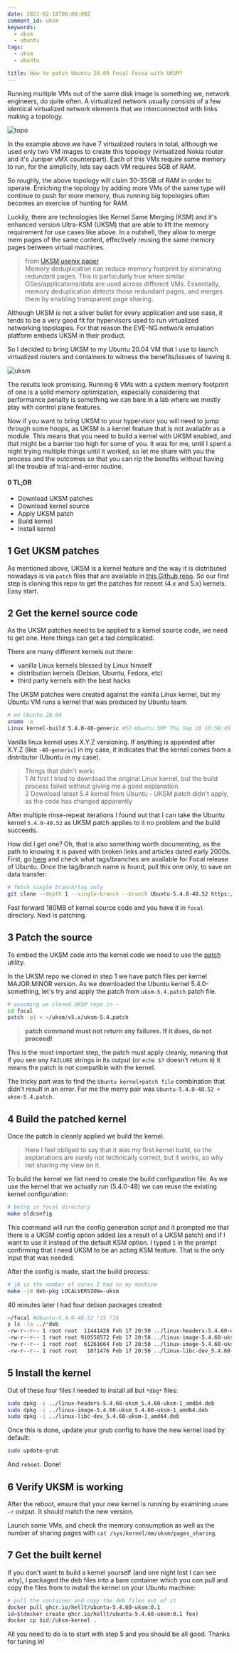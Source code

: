 ```yaml
---
date: 2021-02-18T06:00:00Z
comment_id: uksm
keywords:
  - uksm
  - ubuntu
tags:
  - uksm
  - ubuntu

title: How to patch Ubuntu 20.04 Focal Fossa with UKSM?
---
```

<!--more-->

Running multiple VMs out of the same disk image is something we, network engineers, do quite often. A virtualized network usually consists of a few identical virtualized network elements that we interconnected with links making a topology.

![topo](https://img-fotki.yandex.ru/get/6605/21639405.11c/0_86301_84e43902_orig.png)

In the example above we have 7 virtualized routers in total, although we used only two VM images to create this topology (virtualized Nokia router and it's Juniper vMX counterpart). Each of this VMs require some memory to run, for the simplicity, lets say each VM requires 5GB of RAM.

So roughly, the above topology will claim 30-35GB of RAM in order to operate. Enriching the topology by adding more VMs of the same type will continue to push for more memory, thus running big topologies often becomes an exercise of hunting for RAM.

Luckily, there are technologies like Kernel Same Merging (KSM) and it's enhanced version Ultra-KSM (UKSM) that are able to lift the memory requirement for use cases like above. In a nutshell, they allow to merge mem pages of the same content, effectively reusing the same memory pages between virtual machines.

> from [UKSM usenix paper](https://www.usenix.org/system/files/conference/fast18/fast18-xia.pdf)  
> Memory deduplication can reduce memory footprint by eliminating redundant pages. This is particularly true when similar OSes/applications/data are used across different VMs.
> Essentially, memory deduplication detects those redundant pages, and merges them by enabling transparent page sharing.

Although UKSM is not a silver bullet for every application and use case, it tends to be a very good fit for hypervisors used to run virtualized networking topologies. For that reason the EVE-NG network emulation platform embeds UKSM in their product.

So I decided to bring UKSM to my Ubuntu 20.04 VM that I use to launch virtualized routers and containers to witness the benefits/issues of having it.

![uksm](https://gitlab.com/rdodin/pics/-/wikis/uploads/5ac1a3e597d26fbf94d18e7d898e6a7c/image.png)

The results look promising. Running 6 VMs with a system memory footprint of one is a solid memory optimization, especially considering that performance penalty is something we can bare in a lab where we mostly play with control plane features.

Now if you want to bring UKSM to your hypervisor you will need to jump through some hoops, as UKSM is a kernel feature that is not available as a module. This means that you need to build a kernel with UKSM enabled, and that might be a barrier too high for some of you. It was for me, until I spent a night trying multiple things until it worked, so let me share with you the process and the outcomes so that you can rip the benefits without having all the trouble of trial-and-error routine.

#### 0 TL;DR
* Download UKSM patches
* Download kernel source
* Apply UKSM patch
* Build kernel
* Install kernel

## 1 Get UKSM patches
As mentioned above, UKSM is a kernel feature and the way it is distributed nowadays is via `patch` files that are available in [this Github repo](https://github.com/dolohow/uksm). So our first step is cloning this repo to get the patches for recent (4.x and 5.x) kernels. Easy start.

## 2 Get the kernel source code
As the UKSM patches need to be applied to a kernel source code, we need to get one. Here things can get a tad complicated.

There are many different kernels out there:
* vanilla Linux kernels blessed by Linux himself
* distribution kernels (Debian, Ubuntu, Fedora, etc)
* third party kernels with the best hacks

The UKSM patches were created against the vanilla Linux kernel, but my Ubuntu VM runs a kernel that was produced by Ubuntu team.

```bash
# on Ubuntu 20.04
uname -a
Linux kernel-build 5.4.0-48-generic #52-Ubuntu SMP Thu Sep 10 10:58:49 UTC 2020 x86_64 x86_64 x86_64 GNU/Linux
```
Vanilla linux kernel uses X.Y.Z versioning. If anything is appended after X.Y.Z (like `-48-generic`) in my case, it indicates that the kernel comes from a distributor (Ubuntu in my case).

> Things that didn't work:  
> 1 At first I tried to download the original Linux kernel, but the build process failed without giving me a good explanation.  
> 2 Download latest 5.4 kernel from Ubuntu - UKSM patch didn't apply, as the code has changed apparently

After multiple rinse-repeat iterations I found out that I can take the Ubuntu kernel `5.4.0-48.52` as UKSM patch applies to it no problem and the build succeeds.

How did I get one? Oh, that is also something worth documenting, as the path to knowing it is paved with broken links and articles dated early 2000s. First, go [here](https://git.launchpad.net/~ubuntu-kernel/ubuntu/+source/linux/+git/focal/refs/) and check what tags/branches are available for Focal release of Ubuntu. Once the tag/branch name is found, pull this one only, to save on data transfer:

```bash
# fetch single branch/tag only
git clone --depth 1 --single-branch --branch Ubuntu-5.4.0-48.52 https://git.launchpad.net/\~ubuntu-kernel/ubuntu/+source/linux/+git/focal
```

Fast forward 180MB of kernel source code and you have it in `focal` directory. Next is patching.

## 3 Patch the source
To embed the UKSM code into the kernel code we need to use the [patch](https://en.wikipedia.org/wiki/Patch_(Unix)) utility.

In the UKSM repo we cloned in step 1 we have patch files per kernel MAJOR.MINOR version. As we downloaded the Ubuntu kernel 5.4.0-something, let's try and apply the patch from `uksm-5.4.patch` patch file.

```bash
# assuming we cloned UKSM repo in ~
cd focal
patch -p1 < ~/uksm/v5.x/uksm-5.4.patch
```

> **patch command must not return any failures. If it does, do not proceed!** 

This is the most important step, the patch must apply cleanly, meaning that if you see any `FAILURE` strings in its output (or `echo $?` doesn't return `0`) it means the patch is not compatible with the kernel.

The tricky part was to find the `Ubuntu kernel+patch file` combination that didn't result in an error. For me the merry pair was `Ubuntu-5.4.0-48.52 + uksm-5.4.patch`.

## 4 Build the patched kernel
Once the patch is cleanly applied we build the kernel.

> Here I feel obliged to say that it was my first kernel build, so the explanations are surely not technically correct, but it works, so why not sharing my view on it.

To build the kernel we fist need to create the build configuration file. As we use the kernel that we actually run (5.4.0-48) we can reuse the existing kernel configuration:

```bash
# being in focal directory
make oldconfig
```

This command will run the config generation script and it prompted me that there is a UKSM config option added (as a result of a UKSM patch) and if I want to use it instead of the default KSM option. I typed `1` in the prompt confirming that I need UKSM to be an acting KSM feature. That is the only input that was needed.

After the config is made, start the build process:

```bash
# j8 is the number of cores I had on my machine
make -j8 deb-pkg LOCALVERSION=-uksm
```

40 minutes later I had four debian packages created:

```bash
~/focal #Ubuntu-5.4.0-48.52 !15 ?16                                                              root@devbox-u20 08:36:17
❯ ls -la ../*deb
-rw-r--r-- 1 root root  11441428 Feb 17 20:50 ../linux-headers-5.4.60-uksm_5.4.60-uksm-1_amd64.deb
-rw-r--r-- 1 root root 910558572 Feb 17 20:58 ../linux-image-5.4.60-uksm-dbg_5.4.60-uksm-1_amd64.deb
-rw-r--r-- 1 root root  61261664 Feb 17 20:50 ../linux-image-5.4.60-uksm_5.4.60-uksm-1_amd64.deb
-rw-r--r-- 1 root root   1071476 Feb 17 20:50 ../linux-libc-dev_5.4.60-uksm-1_amd64.deb
```

## 5 Install the kernel
Out of these four files I needed to install all but `*dbg*` files:

```bash
sudo dpkg -i ../linux-headers-5.4.60-uksm_5.4.60-uksm-1_amd64.deb
sudo dpkg -i ../linux-image-5.4.60-uksm_5.4.60-uksm-1_amd64.deb
sudo dpkg -i ../linux-libc-dev_5.4.60-uksm-1_amd64.deb
```

Once this is done, update your grub config to have the new kernel load by default:

```bash
sudo update-grub
```

And `reboot`. Done!

## 6 Verify UKSM is working
After the reboot, ensure that your new kernel is running by examining `uname -r` output. It should match the new version.

Launch some VMs, and check the memory consumption as well as the number of sharing pages with `cat /sys/kernel/mm/uksm/pages_sharing`.

## 7 Get the built kernel
If you don't want to build a kernel yourself (and one night lost I can see why), I packaged the deb files into a bare container which you can pull and copy the files from to install the kernel on your Ubuntu machine:

```bash
# pull the container and copy the deb files out of it
docker pull ghcr.io/hellt/ubuntu-5.4.60-uksm:0.1
id=$(docker create ghcr.io/hellt/ubuntu-5.4.60-uksm:0.1 foo)
docker cp $id:/uksm-kernel .
```

All you need to do is to start with step 5 and you should be all good. Thanks for tuning in!